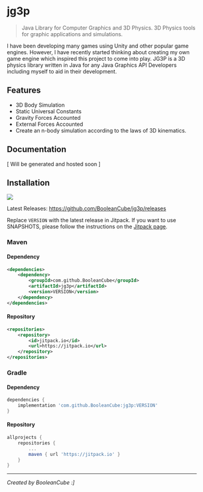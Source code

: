 # jg3p
> Java Library for Computer Graphics and 3D Physics. 3D Physics tools for graphic applications and simulations.

I have been developing many games using Unity and other popular game engines. However, I have recently started thinking about creating my own game engine which inspired this project to come into play. JG3P is a 3D physics library written in Java for any Java Graphics API Developers including myself to aid in their development.

## Features
- 3D Body Simulation
- Static Universal Constants
- Gravity Forces Accounted
- External Forces Accounted
- Create an n-body simulation according to the laws of 3D kinematics.

## Documentation
[ Will be generated and hosted soon ]

## Installation
[![](https://jitpack.io/v/BooleanCube/jg3p.svg)](https://jitpack.io/#BooleanCube/jg3p)

Latest Releases: https://github.com/BooleanCube/jg3p/releases

Replace `VERSION` with the latest release in Jitpack. If you want to use SNAPSHOTS, please follow the instructions on the [Jitpack page](https://jitpack.io/#BooleanCube/jg3p).

### Maven
#### Dependency
```xml
<dependencies>
    <dependency>
        <groupId>com.github.BooleanCube</groupId>
        <artifactId>jg3p</artifactId>
        <version>VERSION</version>
    </dependency>
</dependencies>
```
#### Repository
```xml
<repositories>
    <repository>
        <id>jitpack.io</id>
        <url>https://jitpack.io</url>
    </repository>
</repositories>
```

### Gradle
#### Dependency
```gradle
dependencies {
    implementation 'com.github.BooleanCube:jg3p:VERSION'
}
```
#### Repository
```gradle
allprojects {
    repositories {
        ...
        maven { url 'https://jitpack.io' }
    }
}
```

----

*Created by BooleanCube :]*

